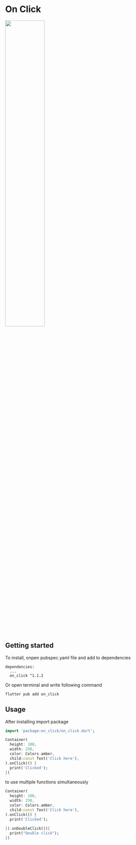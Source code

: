 # On Click


<img src="https://raw.githubusercontent.com/BahromjonPolat/on_click/main/example/assets/click.png" width="50%">

## Getting started

To install, onpen pubspec.yaml file and add to dependencies

```
dependencies:
  ...
  on_click ^1.1.2
```
Or open terminal and write following command

```
flutter pub add on_click
```

## Usage
After installing import package

```dart
import 'package:on_click/on_click.dart';
```
```dart
Container(
  height: 100,
  width: 250,             
  color: Colors.amber,
  child:const Text('Click here'),
).onClick(() { 
  print('Clicked');
})
```
to use multiple functions simultaneously

```dart
Container(
  height: 100,
  width: 250,             
  color: Colors.amber,
  child:const Text('Click here'),
).onClick(() { 
  print('Clicked');
  
}).onDoubleClick((){
  print("Double click");
})
```
